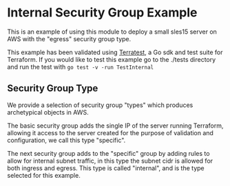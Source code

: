 # Internal Security Group Example

This is an example of using this module to deploy a small sles15 server on AWS with the "egress" security group type.

This example has been validated using [Terratest](https://terratest.gruntwork.io/), a Go sdk and test suite for Terraform.
If you would like to test this example go to the ./tests directory and run the test with `go test -v -run TestInternal`

## Security Group Type

We provide a selection of security group "types" which produces archetypical objects in AWS.

The basic security group adds the single IP of the server running Terraform, allowing it access to the server created for the purpose of validation and configuration, we call this type "specific".

The next security group adds to the "specific" group by adding rules to allow for internal subnet traffic, in this type the subnet cidr is allowed for both ingress and egress. This type is called "internal", and is the type selected for this example.
